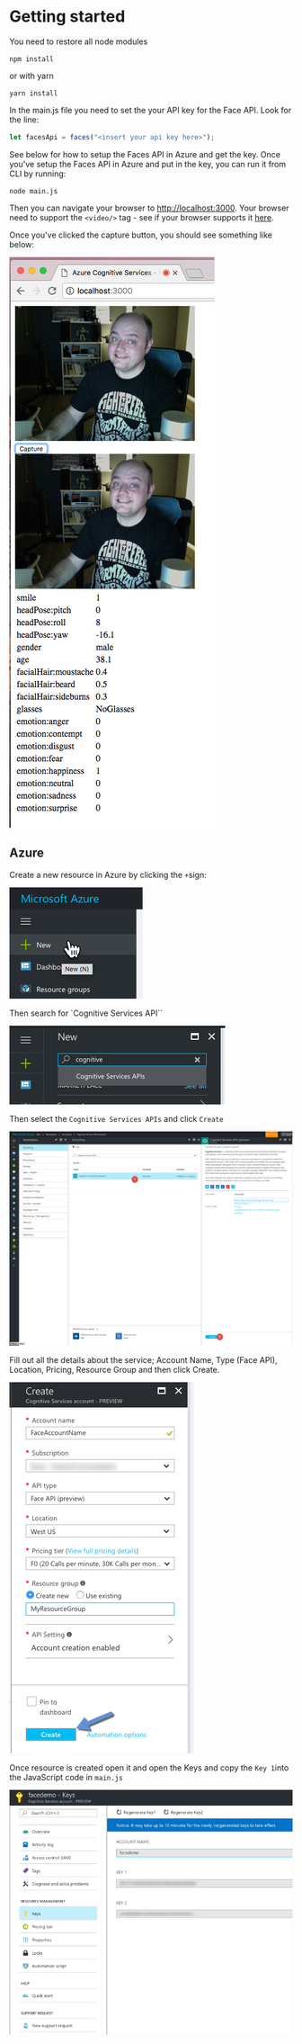 # Getting started

You need to restore all node modules

```cli
npm install
```

or with yarn

```cli
yarn install
```

In the main.js file you need to set the your API key for the Face API.
Look for the line:

```javascript
let facesApi = faces("<insert your api key here>");
```

See below for how to setup the Faces API in Azure and get the key.
Once you've setup the Faces API in Azure and put in the key, you can run it
from CLI by running:

```cli
node main.js
```

Then you can navigate your browser to [http://localhost:3000](http://localhost:3000).
Your browser need to support the `<video/>` tag - see if your browser supports it [here](http://caniuse.com/#search=video).

Once you've clicked the capture button, you should see something like below:

![Einars Stats](images/browser_result.png)


## Azure

Create a new resource in Azure by clicking the `+`sign:

![Azure New](images/azure_new.png)

Then search for `Cognitive Services API``

![Azure Marketplace Search](images/azure_marketplace_search.png)

Then select the `Cognitive Services APIs` and click `Create`

![Azure Marketplace Create](images/azure_marketplace_create.png)

Fill out all the details about the service; Account Name, Type (Face API), Location, Pricing, Resource Group and then click Create.

![Azure Resource Create](images/azure_resource_create.png)

Once resource is created open it and open the Keys and copy the `Key 1`into the JavaScript code in `main.js`

![Azure Keys](images/azure_keys.png)